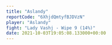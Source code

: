```yaml
---
title: "Aslandy"
reportCode: "6XhjdQmtyfBJDVzN"
player: "Aslandy"
fight: "Lady Vashj - Wipe 9 (14%)"
date: 2021-10-03T19:05:08.133000+00:00
---
```

